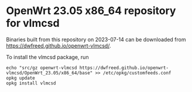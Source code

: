 OpenWrt 23.05 x86_64 repository for vlmcsd
========

Binaries built from this repository on 2023-07-14 can be downloaded from <https://dwfreed.github.io/openwrt-vlmcsd/>.

To install the vlmcsd package, run

```
echo "src/gz openwrt-vlmcsd https://dwfreed.github.io/openwrt-vlmcsd/OpenWrt_23.05/x86_64/base" >> /etc/opkg/customfeeds.conf
opkg update
opkg install vlmcsd
```

